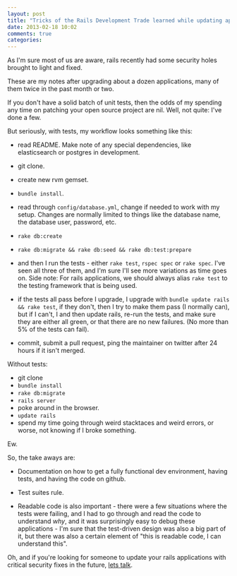 ```yaml
---
layout: post
title: "Tricks of the Rails Development Trade learned while updating applications"
date: 2013-02-18 10:02
comments: true
categories: 
---
```



As I'm sure most of us are aware, rails recently had some security holes brought to light and fixed.

These are my notes after upgrading about a dozen applications, many of them twice in the past month or two.

If you don't have a solid batch of unit tests, then the odds of my spending any time on patching your open source project are nil. Well, not quite: I've done a few.

But seriously, with tests, my workflow looks something like this:

  - read README. Make note of any special dependencies, like elasticsearch or postgres in development.

  - git clone.

  - create new rvm gemset.

  - `bundle install`.

  - read through `config/database.yml`, change if needed to work with my setup. Changes are normally limited to things like the database name, the database user, password, etc. 

  - `rake db:create`
  - `rake db:migrate && rake db:seed && rake db:test:prepare`

  - and then I run the tests - either `rake test`, `rspec spec` or `rake spec`. I've seen all three of them, and I'm sure I'll see more variations as time goes on. Side note: For rails applications, we should always alias `rake test` to the testing framework that is being used.

  - if the tests all pass before I upgrade, I upgrade with `bundle update rails && rake test`, if they don't, then I try to make them pass (I normally can), but if I can't, I and then update rails, re-run the tests, and make sure they are either all green, or that there are no new failures. (No more than 5% of the tests can fail).
  
  - commit, submit a pull request, ping the maintainer on twitter after 24 hours 
  if it isn't merged.

Without tests:

- git clone
- `bundle install`
- `rake db:migrate`
- `rails server`
- poke around in the browser.
- `update rails`
- spend my time going through weird stacktaces and weird errors, or worse, not knowing if I broke something. 

Ew.


So, the take aways are:

- Documentation on how to get a fully functional dev environment, having tests, and having the code on github. 

- Test suites rule.

- Readable code is also important - there were a few situations where the tests were failing, and I had to go through and read the code to understand *why*, and it was surprisingly easy to debug these applications - I'm sure that the test-driven design was also a big part of it, but there was also a certain element of "this is readable code, I can understand this". 

Oh, and if you're looking for someone to update your rails applications with critical security fixes in the future, [lets talk](http://jamesrgifford.com/contact). 
